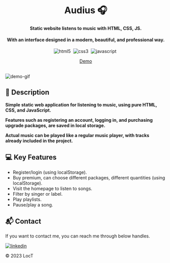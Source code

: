 
<h1 align="center">
  Audius 🎧
</h1>

<h4 align="center">Static website listens to music with HTML, CSS, JS.</h4>
<h4 align="center">With an interface designed in a modern, beautiful, and professional way.</h4>

<div align="center">

![html5](https://img.shields.io/badge/HTML5-f77f00?style=for-the-badge&logo=html5&logoColor=FFF)&nbsp;
![css3](https://img.shields.io/badge/CSS3-0077b6?style=for-the-badge&logo=css3&logoColor=FFF)&nbsp;
![javascript](https://img.shields.io/badge/Js-f6aa1c?style=for-the-badge&logo=javascript&logoColor=FFF)&nbsp;

</div>

<div align="center">
  <a  href="https://loct-581.github.io/audius/">Demo</a>
</div>
</br>

![demo-gif](https://github.com/locT-581/audius/assets/132336957/b7290429-4138-43c2-8bf8-fbd358dd050c)

## 📑 Description 
**Simple static web application for listening to music, using pure HTML, CSS, and JavaScript.**

**Features such as registering an account, logging in, and purchasing upgrade packages, are saved in local storage.**

**Actual music can be played like a regular music player, with tracks already included in the project.**
 
## 💻 Key Features
- Register/login (using localStorage).
- Buy premium, can choose different packages, different quantities (using localStorage).
- Visit the homepage to listen to songs.
- Filter by singer or label.
- Play playlists.
- Pause/play a song.

## 📬 Contact

If you want to contact me, you can reach me through below handles.

[![linkedin](https://img.shields.io/badge/LinkedIn-0077B5?style=for-the-badge&logo=linkedin&logoColor=white)](https://www.linkedin.com/in/tr%E1%BA%A7n-nguy%E1%BB%85n-h%E1%BB%AFu-l%E1%BB%99c-b11a15274?lipi=urn%3Ali%3Apage%3Ad_flagship3_profile_view_base_contact_details%3B5WbL0BKYSH%2Bc335V0ESiPQ%3D%3D)

© 2023 LocT

